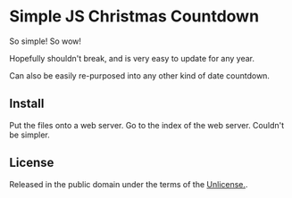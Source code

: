 # Simple JS Christmas Countdown

So simple! So wow!

Hopefully shouldn't break, and is very easy to update for any year.

Can also be easily re-purposed into any other kind of date countdown.

## Install
Put the files onto a web server. Go to the index of the web server. Couldn't be simpler.

## License
Released in the public domain under the  terms of the [Unlicense.](https://unlicense.org/).